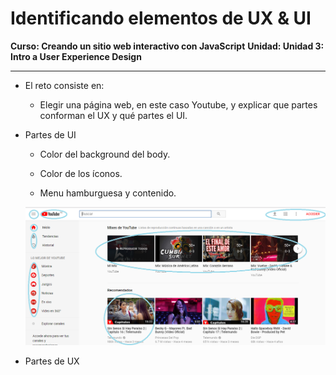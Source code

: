 # Identificando elementos de UX & UI

**Curso: Creando un sitio web interactivo con JavaScript**
**Unidad:  Unidad 3: Intro a User Experience Design**

***

* El reto consiste en:

   * Elegir una página web, en este caso Youtube, y explicar que partes conforman el UX y qué partes el UI.

* Partes de UI
  
  * Color del background del body. 

  * Color de los íconos. 

  * Menu hamburguesa y contenido. 

  ![UI-Youtube](assets/img/youtube.PNG)


* Partes de UX 